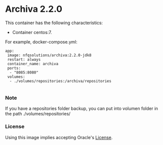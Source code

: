 # Archiva 2.2.0

This container has the following characteristics:
- Container centos:7.

For example, docker-compose.yml:
```
app:
 image: nfqsolutions/archiva:2.2.0-jdk8
 restart: always
 container_name: archiva
 ports:
  - "8085:8080"
 volumes:
  - ./volumes/repositories:/archiva/repositories
 
```


### Note

If you have a repositories folder backup, you can put into volumen folder in the path ./volumes/repositories/


### License

Using this image implies accepting Oracle's [License](http://www.oracle.com/technetwork/java/javase/terms/license/index.html).